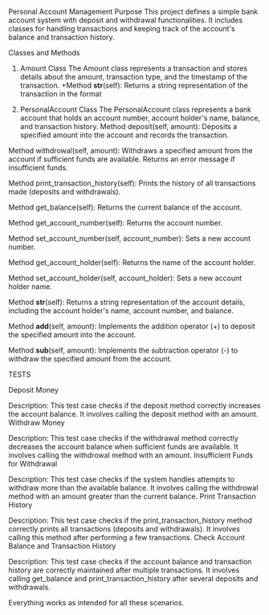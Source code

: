 Personal Account Management
Purpose
This project defines a simple bank account system with deposit and withdrawal functionalities. It includes classes for handling transactions and keeping track of the account's balance and transaction history.

Classes and Methods
1. Amount Class
The Amount class represents a transaction and stores details about the amount, transaction type, and the timestamp of the transaction.
+Method __str__(self): Returns a string representation of the transaction in the format

2. PersonalAccount Class
The PersonalAccount class represents a bank account that holds an account number, account holder's name, balance, and transaction history.
Method deposit(self, amount): Deposits a specified amount into the account and records the transaction.

Method withdrowal(self, amount): Withdraws a specified amount from the account if sufficient funds are available. Returns an error message if insufficient funds.

Method print_transaction_history(self): Prints the history of all transactions made (deposits and withdrawals).

Method get_balance(self): Returns the current balance of the account.

Method get_account_number(self): Returns the account number.

Method set_account_number(self, account_number): Sets a new account number.

Method get_account_holder(self): Returns the name of the account holder.

Method set_account_holder(self, account_holder): Sets a new account holder name.

Method __str__(self): Returns a string representation of the account details, including the account holder's name, account number, and balance.

Method __add__(self, amount): Implements the addition operator (+) to deposit the specified amount into the account.

Method __sub__(self, amount): Implements the subtraction operator (-) to withdraw the specified amount from the account.


TESTS 

Deposit Money

Description: This test case checks if the deposit method correctly increases the account balance. It involves calling the deposit method with an amount.
Withdraw Money

Description: This test case checks if the withdrawal method correctly decreases the account balance when sufficient funds are available. It involves calling the withdrowal method with an amount.
Insufficient Funds for Withdrawal

Description: This test case checks if the system handles attempts to withdraw more than the available balance. It involves calling the withdrowal method with an amount greater than the current balance.
Print Transaction History

Description: This test case checks if the print_transaction_history method correctly prints all transactions (deposits and withdrawals). It involves calling this method after performing a few transactions.
Check Account Balance and Transaction History

Description: This test case checks if the account balance and transaction history are correctly maintained after multiple transactions. It involves calling get_balance and print_transaction_history after several deposits and withdrawals.


Everything works as intended for all these scenarios.


